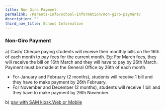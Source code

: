 ```yaml
---
title: Non Giro Payment
permalink: /Parents-Info/school-information/non-giro-payment/
description: ""
third_nav_title: School Information
---
```

### Non-Giro Payment

a) Cash/ Cheque paying students will receive their monthly bills on the 16th of each month to pay fees for the current month. Eg: For March fees, they will receive the bill on 16th March and they will have to pay by 26th March. Payment must be made at the General Office by 26th of each month.

* For January and February (2 months), students will receive 1 bill and they have to make payment by 26th February.
* For November and December (2 months), students will receive 1 bill and they have to make payment by 26th November.

b) [pay with SAM kiosk,Web or Mobile](/files/Instructions%20on%20SAM.pdf)
